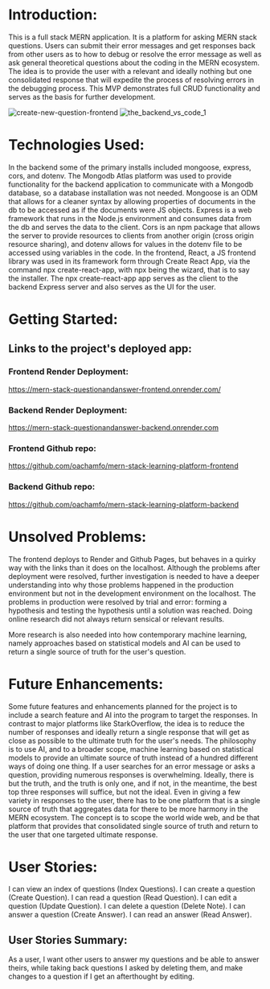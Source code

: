 # Introduction:

This is a full stack MERN application. It is a platform for asking MERN stack questions. Users
can submit their error messages and get responses back from other users as to how to debug or
resolve the error message as well as ask general theoretical questions about the coding in the
MERN ecosystem. The idea is to provide the user with a relevant and ideally nothing but one consolidated response that will expedite the process of resolving errors in the debugging process. This MVP demonstrates full CRUD functionality and serves as the basis for further development.


![create-new-question-frontend](https://github.com/oachamfo/mern-stack-learning-platform-frontend/assets/137902681/637843d8-adfa-4154-a9fd-ebcca8432b98)
![the_backend_vs_code_1](https://github.com/oachamfo/mern-stack-learning-platform-frontend/assets/137902681/63c37cb5-d4d8-41a6-a1b0-aff99f918858)

# Technologies Used:

In the backend some of the primary installs included mongoose, express, cors, and dotenv. The Mongodb Atlas platform was used to provide functionality for the backend application to communicate with a Mongodb database, so a database installation was not needed. Mongoose is an ODM that allows for a cleaner syntax by allowing properties of documents in the db to be accessed as if the documents were JS objects. Express is a web framework that runs in the Node.js environment and consumes data from the db and serves the data to the client. Cors is an npm package that allows the server to provide resources to clients from another origin (cross origin resource sharing), and dotenv allows for values in the dotenv file to be accessed using variables in the code. In the frontend, React, a JS frontend library was used in its framework form through Create React App, via the command npx create-react-app, with npx being the wizard, that is to say the installer. The npx create-react-app app serves as the client to the backend Express server and also serves as the UI for the user.

# Getting Started:

## Links to the project's deployed app:

### Frontend Render Deployment:

https://mern-stack-questionandanswer-frontend.onrender.com/

### Backend Render Deployment:

https://mern-stack-questionandanswer-backend.onrender.com

### Frontend Github repo:

https://github.com/oachamfo/mern-stack-learning-platform-frontend

### Backend Github repo:

https://github.com/oachamfo/mern-stack-learning-platform-backend

# Unsolved Problems:

The frontend deploys to Render and Github Pages, but behaves in a quirky way with the links than it does on the localhost. Although the problems after deployment were resolved, further investigation is needed to have a deeper understanding into why those problems happened in the production environment but not in the development environment on the localhost. The problems in production were resolved by trial and error: forming a hypothesis and testing the hypothesis until a solution was reached. Doing online research did not always return sensical or relevant results.

More research is also needed into how contemporary machine learning, namely approaches based on statistical models and AI can be used to return a single source of truth for the user's question.

# Future Enhancements:

Some future features and enhancements planned for the project is to include a search feature and AI into the program to target the responses. In contrast to major platforms like StarkOverflow, the idea is to reduce the number of responses and ideally return a single response that will get as close as possible to the ultimate truth for the user's needs. The philosophy is to use AI, and to a broader scope, machine learning based on statistical models to provide an ultimate source of truth instead of a hundred different ways of doing one thing. If a user searches for an error message or asks a question, providing numerous responses is overwhelming. Ideally, there is but the truth, and the truth is only one, and if not, in the meantime, the best top three responses will suffice, but not the ideal. Even in giving a few variety in responses to the user, there has to be one platform that is a single source of truth that aggregates data for there to be more harmony in the MERN ecosystem. The concept is to scope the world wide web, and be that platform that provides that consolidated single source of truth and return to the user that one targeted ultimate response.

# User Stories:

I can view an index of questions (Index Questions).
I can create a question (Create Question).
I can read a question (Read Question).
I can edit a question (Update Question).
I can delete a question (Delete Note).
I can answer a question (Create Answer).
I can read an answer (Read Answer).

## User Stories Summary:

As a user, I want other users to answer my questions and be able to answer theirs,
while taking back questions I asked by deleting them, and make changes
to a question if I get an afterthought by editing.
